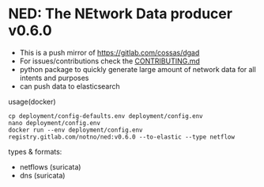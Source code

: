 # NED: The NEtwork Data producer v0.6.0

* This is a push mirror of https://gitlab.com/cossas/dgad
* For issues/contributions check the [CONTRIBUTING.md](CONTRIBUTING.md)
* python package to quickly generate large amount of network data for all intents and purposes
* can push data to elasticsearch

usage(docker)
```
cp deployment/config-defaults.env deployment/config.env
nano deployment/config.env
docker run --env deployment/config.env registry.gitlab.com/notno/ned:v0.6.0 --to-elastic --type netflow
```

types & formats:
* netflows (suricata)
* dns (suricata)
